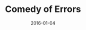 ---
subheader: 'written by William Shakespeare

  directed by Jacob Goodman'
description: "<p dir=\"ltr\">\n<span id=\"docs-internal-guid-aa277e62-3fc9-810b-68df-13ec27cc42dc\"\
  ><span>Laughs fly as the clock ticks in Shakespeare\u2019s farce about the craziest\
  \ family reunion ever. This beloved tale of mistaken identity, frenzied emotions,\
  \ impending executions, perceived infidelity, bawdiness and buffoonery; done with\
  \ The Dean\u2019s Men\u2019s flair. </span></span></p><p><strong>Danielle Damon</strong>\
  \ (Courtesan/Aemelia/Luce/Officer) is a student in the College.</p> <p><strong>Ian\
  \ Grant-Funck</strong> (Dromio) is a first-year in the College. He has not yet decided\
  \ on a major.</p><p><strong>Hope Gundlah </strong>(First Merchant/Second Merchant/Messenger)\
  \ is a first-year in the College. She is currently hoping to major in English and\
  \ minor in Theatre and Performance Studies. This is her first UT show.</p><p><strong>Tess\
  \ Gundlah</strong> (Angelo) is a first-year in the College and is currently looking\
  \ to major in English with a minor in theatre.</p><p><strong>Eli Harter</strong>\
  \ (Duke Solinus, Officer, and Balthazar) is a first-year. He is proud to be involved\
  \ in his first UT show, especially after a long hiatus from theatre. Previous roles\
  \ include: <em>Fame</em> (Music Student), <em>School House Rock</em> (Main Ensemble),\
  \ <em>Willy Wonka </em>(Mike Teevee), <em>Yentl</em> (Tailor), <em>The Yellow Boat</em>\
  \ (Benjamin), <em>A Midsummer's Night Dream</em> (Starveling), along with several\
  \ positions on stage crew and stage construction.</p><p><strong>Quinn Kane</strong>\
  \ (Aegeon/Pinch) is a second-year Classics major. Quinn's first appearance with\
  \ the Dean's Men was in <em>Hamlet</em> (Polonius). He also appeared in UT's <em>Urinetown</em>\
  \ (Bobby Strong) and <em>West Side Story</em> (Baby Johnny).</p><p><strong>Julianne\
  \ Lorndale</strong> (Luciana) is an Undecided first-year in the college. This is\
  \ her first UT show and she is very excited about it!</p><p><strong>Larkin Smith</strong>\
  \ (Adriana) is a second-year majoring in Fundamentals: Issues and Texts, with a\
  \ minor in Human Rights. With UT, she has previously worked on <em>Urinetown</em>\
  \ (Soupy Sue), <em>Hamlet</em> (Assistant Props Designer), and <em>West Side Story\
  \ </em>(Graziella). You can also see her perform with the co-ed a cappella group,\
  \ The Ransom Notes!</p><p><strong>Tempest Wisdom</strong> (Antipholus) has been\
  \ doing physical comedy her whole life, but only sometimes intentionally. She is\
  \ a third-year TAPS major and is an ensemble member of U of C Commedia.</p> <p><strong>Afriti\
  \ Bankwalla</strong> (Costume Designer) is a second-year in the college majoring\
  \ in English. Past credits include <em>The Seagull </em>(assistant costume designer)\
  \ and <em>Romeo and Juliet</em> (assistant costume designer).</p> <p><strong>Hana\
  \ Eldessouky</strong> (Assistant Lighting Designer) is a first-year in the College.\
  \ Her previous experiences with lighting include <em>Oedipus</em>, multiple dance\
  \ showcases, and a children's production of <em>Frozen</em>.</p> <p><strong>Jacob\
  \ Goodman</strong> (Director) is a second-year in the College double majoring in\
  \ Comparative Human Development and Visual Arts. Past UT credits include: <em>Twelfth\
  \ Night</em> (Duke Orsino), <em>The Seagull</em> (Konstantin) and <em>Romeo &amp;\
  \ Juliet</em> (Assistant Director). Jacob is also a member of UT's committee.</p><p><strong>Alex\
  \ Hearn</strong> (Clown Coach) is a fourth-year at the University of Chicago. He\
  \ is a local rube, who was raised by clowns in a forest, where UofC Commedia discovered\
  \ him and raised him as Pulcinella. When he isn't snipe-hunting, he studies nuclear\
  \ policy and is the treasurer of UT Committee.</p><p><strong>Sophia Lubarr</strong>\
  \ (ASM) is a first-year prospective math major in the College. Though she did theater\
  \ in high school, <em>Comedy of Errors</em> is her first UT show.</p><p><strong>Rileigh\
  \ Luczak</strong> (Lighting Designer) is a third-year math major and HiPS minor\
  \ in the College. Previous University Theater lighting credits include <em>Noises\
  \ Off </em>(ME), <em>Urinetown</em> (LD), <em>This is How it Goes</em> (ALD), and\
  \ <em>Amadeus</em> (ME). She has also stage managed for Le Vorris &amp; Vox Circus\
  \ (<em>The Monkey King, Winter's Thaw</em>) and is a member of Circus Board.</p><p><strong>Patrick\
  \ McCarthy</strong> (Dramaturg) is a fourth-year English and Linguistics major in\
  \ the college. He has previously appeared in <em>Romeo and Juliet </em>(Lord Capulet),\
  \ <em>By the Bog of Cats </em>(Xavier), <em>Twelfth Night</em> (Malvolio), and <em>Rumors</em>\
  \ (Ken).</p><p><strong>Brandon McCallister</strong> (Stage Manager) Brandon is a\
  \ third-year in the college double majoring in TAPS and Comparative Human Development.\
  \ Past UT credits include <em>Twelfth Night</em> (SM), <em>Apsara: Navarasa Reimagined</em>\
  \ (SM), <em>The Monkey's Paw</em> (Director), <em>Romeo and Juliet</em> (Props and\
  \ Scenic), <em>Love's Labour's Lost</em> (AD), <em>Richard II </em>(ASM), <em>Henry\
  \ V </em>(ASM), <em>The Seagull </em>(Asst. Lights), and <em>Urinetown</em> (Asst.\
  \ Props). Professional credits include The House's production of <em>A Comedical\
  \ Tragedy for Mister Punch</em> (SM Intern). Brandon is also a member of UT's committee.</p><p><strong>Isaiah\
  \ Newman</strong> (Scenic Designer) is a third-year majoring in Math and English.\
  \ Previous UT credits include <em>Noises Off</em> (Props Designer) and <em>The Seagull\
  \ </em>(Assistant Scenic Designer).</p><p><strong>Michelle Noyes</strong> (Assistant\
  \ Production Manager) is a second-year majoring in biology. She's previously assistant\
  \ stage managed <em>Twelfth Night</em> and <em>The Seagull</em>, and she's excited\
  \ to continue working in management!</p><p><strong>Alex Rodriguez</strong> (Assistant\
  \ Director) is a fourth-year Classical Studies major in the College. He has appeared\
  \ in <em>Cabaret</em> (Hans) and <em>Romeo &amp; Juliet</em> (Lord Montague).</p><p><strong>Mariel\
  \ Shlomchik </strong>(Production Manager) is a fourth-year in the College studying\
  \ Biology. <em>Comedy of Errors</em> is her twelfth show, and fifth time production\
  \ managing with University Theater. In the last year she has production managed\
  \ <em>The Seagull</em> and <em>Krapp's Last Tape</em>.</p><p><strong>Stephanie Slaven-Ruffing\
  \ </strong>(Sound Designer) is a third-year in the college double majoring in Anthropology\
  \ and Comparative Human Development. Past credits include sound designing <em>Romeo\
  \ and Juliet</em>, <em>Navarasa: Reimagined</em>, the CES production <em>Wittgenstein's\
  \ Mistress</em>, and <em>House of Cards</em>. She is also a member of the TAPS Student\
  \ Technical Staff.</p><p><strong>Emily Terian</strong> (Assistant Lighting Designer)\
  \ is a first-year planning to major in Neuroscience in the College. While this is\
  \ her first UT show, she has previously done tech crew for productions at her high\
  \ school, including <em>Twelve Angry Men</em>, <em>Arsenic and Old Lace</em>, <em>Laughingstock</em>,\
  \ <em>Barnum</em>, and <em>Fiddler on the Roof</em>.</p> <p><strong>Anneke Thorne</strong>\
  \ (Assistant Costume Designer) is a first-year in the College majoring in Biology.\
  \ This is her first UT show.</p><p><strong>Abby Weymouth</strong> (Assistant Set\
  \ Designer) is a first-year in the College potentially majoring in math or chemistry.\
  \ She has previously worked on the Weekend of Workshops (Asst. Lighting).</p><p><strong>Ellen\
  \ Wiese </strong>(Props Designer) is a fourth-year BA/MAPH student majoring in English\
  \ and Creative Writing. Previous UT credits include <em>West Side Story</em> (Floor\
  \ Manager), <em>Ex Libris</em> (Stage Manager), <em>By the Bog of Cats</em> (ASM),\
  \ and <em>Miss Julie</em> (ASM).<br/>\n\_</p>"
slug: comedy-errors
title: Comedy of Errors
layout: show-info
quarter: fall
year: 2016
season: 2016-2017 Shows
date: 2016-01-04

---
